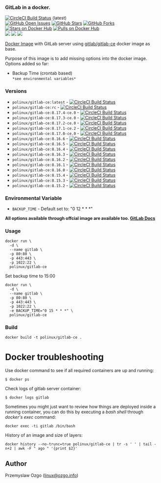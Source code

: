 ### GitLab in a docker.

[![CircleCI Build Status](https://img.shields.io/circleci/project/pozgo/docker-gitlab-ce/master.svg)](https://circleci.com/gh/pozgo/docker-gitlab-ce)  (latest)  
[![GitHub Open Issues](https://img.shields.io/github/issues/pozgo/docker-gitlab-ce.svg)](https://github.com/pozgo/docker-gitlab-ce/issues)
[![GitHub Stars](https://img.shields.io/github/stars/pozgo/docker-gitlab-ce.svg)](https://github.com/pozgo/docker-gitlab-ce)
[![GitHub Forks](https://img.shields.io/github/forks/pozgo/docker-gitlab-ce.svg)](https://github.com/pozgo/docker-gitlab-ce)  
[![Stars on Docker Hub](https://img.shields.io/docker/stars/polinux/gitlab-ce.svg)](https://hub.docker.com/r/polinux/gitlab-ce)
[![Pulls on Docker Hub](https://img.shields.io/docker/pulls/polinux/gitlab-ce.svg)](https://hub.docker.com/r/polinux/gitlab-ce)  
[![](https://images.microbadger.com/badges/version/polinux/gitlab-ce.svg)](http://microbadger.com/images/polinux/gitlab-ce)
[![](https://images.microbadger.com/badges/license/polinux/gitlab-ce.svg)](http://microbadger.com/images/polinux/gitlab-ce)
[![](https://images.microbadger.com/badges/image/polinux/gitlab-ce.svg)](http://microbadger.com/images/polinux/gitlab-ce)

[Docker Image](https://registry.hub.docker.com/u/polinux/gitlab-ce/) with GitLab server using [gitlab/gitlab-ce](https://hub.docker.com/r/gitlab/gitlab-ce) docker image as base.

Purpose of this image is to add missing options into the docker image.  
Options added so far:  
  - Backup Time (crontab based)  
  `*see environmental variables*`

### Versions

* `polinux/gitlab-ce:latest` - [![CircleCI Build Status](https://img.shields.io/circleci/project/pozgo/docker-gitlab-ce/master.svg)](https://circleci.com/gh/pozgo/docker-gitlab-ce)  
* `polinux/gitlab-ce:rc` - [![CircleCI Build Status](https://img.shields.io/circleci/project/pozgo/docker-gitlab-ce/rc.svg)](https://circleci.com/gh/pozgo/docker-gitlab-ce)  
* `polinux/gitlab-ce:8.17.4-ce.0` - [![CircleCI Build Status](https://img.shields.io/circleci/project/pozgo/docker-gitlab-ce/8.17.4-ce.0.svg)](https://circleci.com/gh/pozgo/docker-gitlab-ce)  
* `polinux/gitlab-ce:8.17.3-ce.0` - [![CircleCI Build Status](https://img.shields.io/circleci/project/pozgo/docker-gitlab-ce/8.17.3-ce.0.svg)](https://circleci.com/gh/pozgo/docker-gitlab-ce)  
* `polinux/gitlab-ce:8.17.2-ce.0` - [![CircleCI Build Status](https://img.shields.io/circleci/project/pozgo/docker-gitlab-ce/8.17.2-ce.0.svg)](https://circleci.com/gh/pozgo/docker-gitlab-ce)  
* `polinux/gitlab-ce:8.17.1-ce.2` - [![CircleCI Build Status](https://img.shields.io/circleci/project/pozgo/docker-gitlab-ce/8.17.1-ce.2.svg)](https://circleci.com/gh/pozgo/docker-gitlab-ce)  
* `polinux/gitlab-ce:8.17.0-ce.0` - [![CircleCI Build Status](https://img.shields.io/circleci/project/pozgo/docker-gitlab-ce/8.17.0-ce.0.svg)](https://circleci.com/gh/pozgo/docker-gitlab-ce)  
* `polinux/gitlab-ce:8.16.6` - [![CircleCI Build Status](https://img.shields.io/circleci/project/pozgo/docker-gitlab-ce/8.16.6.svg)](https://circleci.com/gh/pozgo/docker-gitlab-ce)  
* `polinux/gitlab-ce:8.16.5` - [![CircleCI Build Status](https://img.shields.io/circleci/project/pozgo/docker-gitlab-ce/8.16.5.svg)](https://circleci.com/gh/pozgo/docker-gitlab-ce)  
* `polinux/gitlab-ce:8.16.4` - [![CircleCI Build Status](https://img.shields.io/circleci/project/pozgo/docker-gitlab-ce/8.16.4.svg)](https://circleci.com/gh/pozgo/docker-gitlab-ce)  
* `polinux/gitlab-ce:8.16.3` - [![CircleCI Build Status](https://img.shields.io/circleci/project/pozgo/docker-gitlab-ce/8.16.3.svg)](https://circleci.com/gh/pozgo/docker-gitlab-ce)  
* `polinux/gitlab-ce:8.16.2` - [![CircleCI Build Status](https://img.shields.io/circleci/project/pozgo/docker-gitlab-ce/8.16.2.svg)](https://circleci.com/gh/pozgo/docker-gitlab-ce)  
* `polinux/gitlab-ce:8.16.1` - [![CircleCI Build Status](https://img.shields.io/circleci/project/pozgo/docker-gitlab-ce/8.16.1.svg)](https://circleci.com/gh/pozgo/docker-gitlab-ce)  
* `polinux/gitlab-ce:8.16.0` - [![CircleCI Build Status](https://img.shields.io/circleci/project/pozgo/docker-gitlab-ce/8.16.0.svg)](https://circleci.com/gh/pozgo/docker-gitlab-ce)  
* `polinux/gitlab-ce:8.15.4` - [![CircleCI Build Status](https://img.shields.io/circleci/project/pozgo/docker-gitlab-ce/8.15.4.svg)](https://circleci.com/gh/pozgo/docker-gitlab-ce)  
* `polinux/gitlab-ce:8.15.3` - [![CircleCI Build Status](https://img.shields.io/circleci/project/pozgo/docker-gitlab-ce/8.15.3.svg)](https://circleci.com/gh/pozgo/docker-gitlab-ce)  
* `polinux/gitlab-ce:8.15.2` - [![CircleCI Build Status](https://img.shields.io/circleci/project/pozgo/docker-gitlab-ce/8.15.2.svg)](https://circleci.com/gh/pozgo/docker-gitlab-ce)  

### Environmental Variable

- `BACKUP_TIME` - Default set to: "0 12 * * *"  

**All options available through offcial image are available too. [GitLab Docs](https://docs.gitlab.com/omnibus/docker/)**

### Usage

    docker run \
      -d \
      --name gitlab \
      -p 80:80 \
      -p 443:443 \
      -p 1022:22 \
      polinux/gitlab-ce

Set backup time to 15:00

    docker run \
      -d \
      --name gitlab \
      -p 80:80 \
      -p 443:443 \
      -p 1022:22 \
      -e BACKUP_TIME="0 15 * * *" \
      polinux/gitlab-ce

### Build

    docker build -t polinux/gitlab-ce .

Docker troubleshooting
======================

Use docker command to see if all required containers are up and running:
```
$ docker ps
```

Check logs of gitlab server container:
```
$ docker logs gitlab
```

Sometimes you might just want to review how things are deployed inside a running
 container, you can do this by executing a _bash shell_ through _docker's
 exec_ command:
```
docker exec -ti gitlab /bin/bash
```

History of an image and size of layers:
```
docker history --no-trunc=true polinux/gitlab-ce | tr -s ' ' | tail -n+2 | awk -F " ago " '{print $2}'
```

## Author

Przemyslaw Ozgo (<linux@ozgo.info>)
